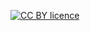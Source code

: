 [![CC BY licence](https://mirrors.creativecommons.org/presskit/buttons/88x31/png/by.png])](https://creativecommons.org/licenses/by/4.0/)